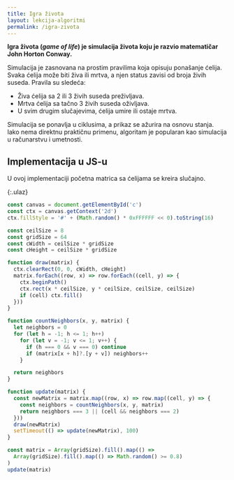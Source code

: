 ```yaml
---
title: Igra života
layout: lekcija-algoritmi
permalink: /igra-zivota
---
```


**Igra života (*game of life*) je simulacija života koju je razvio matematičar John Horton Conway.** 

Simulacija je zasnovana na prostim pravilima koja opisuju ponašanje ćelija. Svaka ćelija može biti živa ili mrtva, a njen status zavisi od broja živih suseda. Pravila su sledeća: 

- Živa ćelija sa 2 ili 3 živih suseda preživljava.
- Mrtva ćelija sa tačno 3 živih suseda oživljava.
- U svim drugim slučajevima, ćelija umire ili ostaje mrtva.

Simulacija se ponavlja u ciklusima, a prikaz se ažurira na osnovu stanja. Iako nema direktnu praktičnu primenu, algoritam je popularan kao simulacija u računarstvu i umetnosti.

## Implementacija u JS-u

U ovoj implementaciji početna matrica sa ćelijama se kreira slučajno.

{:.ulaz}
```js
const canvas = document.getElementById('c')
const ctx = canvas.getContext('2d')
ctx.fillStyle = '#' + (Math.random() * 0xFFFFFF << 0).toString(16)

const ceilSize = 8
const gridSize = 64
const cWidth = ceilSize * gridSize
const cHeight = ceilSize * gridSize

function draw(matrix) {
  ctx.clearRect(0, 0, cWidth, cHeight)
  matrix.forEach((row, x) => row.forEach((cell, y) => {
    ctx.beginPath()
    ctx.rect(x * ceilSize, y * ceilSize, ceilSize, ceilSize)
    if (cell) ctx.fill()
  }))
}

function countNeighbors(x, y, matrix) {
  let neighbors = 0
  for (let h = -1; h <= 1; h++)
    for (let v = -1; v <= 1; v++) {
      if (h === 0 && v === 0) continue
      if (matrix[x + h]?.[y + v]) neighbors++
    }

  return neighbors
}

function update(matrix) {
  const newMatrix = matrix.map((row, x) => row.map((cell, y) => {
    const neighbors = countNeighbors(x, y, matrix)
    return neighbors === 3 || (cell && neighbors === 2)
  }))
  draw(newMatrix)
  setTimeout(() => update(newMatrix), 100)
}

const matrix = Array(gridSize).fill().map(() =>
  Array(gridSize).fill().map(() => Math.random() >= 0.8)
)
update(matrix)
```
